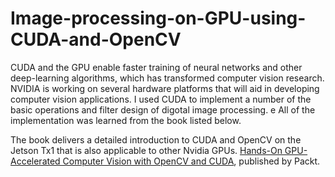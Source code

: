 # Image-processing-on-GPU-using-CUDA-and-OpenCV

CUDA and the GPU enable faster training of neural networks and other deep-learning algorithms, which has transformed computer vision research.
NVIDIA is working on several hardware platforms that will aid in developing computer vision applications.
I used CUDA to implement a number of the basic operations and filter design of digotal image processing.
e
All of the implementation was learned from the book listed below.

The book delivers a detailed introduction to CUDA and OpenCV on the Jetson Tx1 that is also applicable to other Nvidia GPUs.
[Hands-On GPU-Accelerated Computer Vision with OpenCV and CUDA](https://www.packtpub.com/application-development/hands-gpu-accelerated-computer-vision-opencv-and-cuda?utm_source=github&utm_medium=repository&utm_campaign=9781789348293 ), published by Packt.

